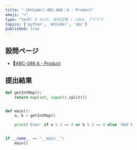 ```yaml
---
title: "［AtCoder］ABC-086｜A - Product"
emoji: "⌨️"
type: "tech" # tech: 技術記事 / idea: アイデア
topics: ['python', 'AtCoder', 'abc']
published: true
---
```


## 設問ページ

- 🔗[ABC-086 A - Product](https://atcoder.jp/contests/abc086/tasks/abc086_a)

## 提出結果

```python
def getIntMap():
    return map(int, input().split())


def main():
    a, b = getIntMap()

    print('Even' if a % 2 == 0 or b % 2 == 0 else 'Odd')


if __name__ == "__main__":
    main()
```
